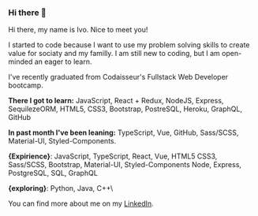 ### Hi there 👋

Hi there, my name is Ivo. Nice to meet you! 

I started to code because I want to use my problem solving skills to 
create value for sociaty and my familly.
I am still new to coding, but I am open-minded an eager to learn. 

I've recently graduated from Codaisseur's Fullstack Web Developer bootcamp.

**There I got to learn:**
JavaScript, React + Redux, NodeJS, Express, SequilezeORM, HTML5, CSS3,
Bootstrap, PostreSQL, Heroku, GraphQL, GitHub

**In past month I've been leaning:**
TypeScript, Vue, GitHub, Sass/SCSS, Material-UI, Styled-Components. 
 
 **{Expirience}**: JavaScript, TypeScript, React, Vue, HTML5
 CSS3, Sass/SCSS, Bootstrap, Material-UI, Styled-Components
 Node, Express, PostgreSQL, SQL, GraphQL
 
 **{exploring}**: Python, Java, C++\
 
You can find more about me on my [LinkedIn](https://www.linkedin.com/in/ivaylo-ivo-yankov/).
<!--
**mayallzObject/mayallzObject** is a ✨ _special_ ✨ repository because its `README.md` (this file) appears on your GitHub profile.


point_left Always happy to hear from you via email as well!

Here are some ideas to get you started:

- 🔭 I’m currently working on ...
- 🌱 I’m currently learning ...
- 👯 I’m looking to collaborate on ...
- 🤔 I’m looking for help with ...
- 💬 Ask me about ...
- 📫 How to reach me: ...
- 😄 Pronouns: ...
- ⚡ Fun fact: ...
-->
